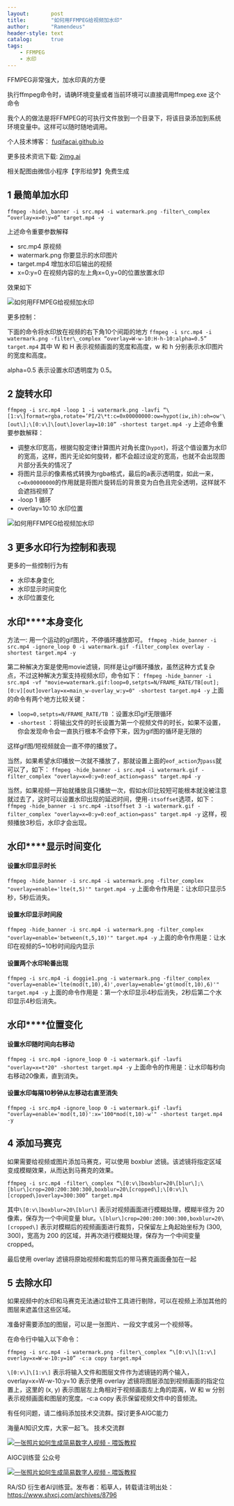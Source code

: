 ```yaml
---
layout:       post
title:        "如何用FFMPEG给视频加水印"
author:       "Ramendeus"
header-style: text
catalog:      true
tags:
    - FFMPEG
    - 水印
---
```




FFMPEG非常强大，加水印真的方便

执行ffmpeg命令时，请确环境变量或者当前环境可以直接调用ffmpeg.exe 这个命令

我个人的做法是将FFMPEG的可执行文件放到一个目录下，将该目录添加到系统环境变量中。这样可以随时随地调用。

个人技术博客： [fuqifacai.github.io](https://link.juejin.cn/?target=https%3A%2F%2Ffuqifacai.github.io)

更多技术资讯下载: [2img.ai](https://link.juejin.cn/?target=https%3A%2F%2F2img.ai)

相关配图由微信小程序【字形绘梦】免费生成

## 1 最简单加水印

`
ffmpeg -hide\_banner -i src.mp4 -i watermark.png -filter\_complex “overlay=x=0:y=0” target.mp4 -y
`

上述命令重要参数解释

+   src.mp4 原视频
+   watermark.png 你要显示的水印图片
+   target.mp4 增加水印后输出的视频
+   x=0:y=0 在视频内容的左上角x=0,y=0的位置放置水印

效果如下

![如何用FFMPEG给视频加水印](https://www.shxcj.com/wp-content/uploads/2025/02/e7418b3f-1c2f-46ed-bc82-f307eeb29856.png)

更多控制：

下面的命令将水印放在视频的右下角10个间距的地方
`
ffmpeg -i src.mp4 -i watermark.png -filter\_complex “overlay=W-w-10:H-h-10:alpha=0.5” target.mp4
`
其中 W 和 H 表示视频画面的宽度和高度，w 和 h 分别表示水印图片的宽度和高度。

alpha=0.5 表示设置水印透明度为 0.5。

## 2 旋转水印
`
ffmpeg -i src.mp4 -loop 1 -i watermark.png -lavfi “\[1:v\]format=rgba,rotate=’PI/2\*t:c=0x00000000:ow=hypot(iw,ih):oh=ow'\[out\];\[0:v\]\[out\]overlay=10:10” -shortest target.mp4 -y
`
上述命令重要参数解释：

+   调整水印宽高，根据勾股定律计算图片对角长度(`hypot`)，将这个值设置为水印的宽高，这样，图片无论如何旋转，都不会超过设定的宽高，也就不会出现图片部分丢失的情况了
+   将图片显示的像素格式转换为rgba格式，最后的a表示透明度，如此一来，`c=0x00000000`的作用就是将图片旋转后的背景变为白色且完全透明，这样就不会遮挡视频了
+   \-loop 1 循环
+   overlay=10:10 水印位置

![如何用FFMPEG给视频加水印](https://www.shxcj.com/wp-content/uploads/2025/02/6ba86f16-e388-4704-afba-bc1181a0da2d.png)

## 3 更多水印行为控制和表现

更多的一些控制行为有

+   水印本身变化
+   水印显示时间变化
+   水印位置变化

## **水印****本身变化**

方法一: 用一个运动的gif图片，不停循环播放即可。 `ffmpeg -hide_banner -i src.mp4 -ignore_loop 0 -i watermark.gif -filter_complex overlay -shortest target.mp4 -y`

第二种解决方案是使用movie滤镜，同样是让gif循环播放，虽然这种方式复杂点，不过这种解决方案支持视频水印，命令如下：
 `ffmpeg -hide_banner -i src.mp4 -vf "movie=watermark.gif:loop=0,setpts=N/FRAME_RATE/TB[out];[0:v][out]overlay=x=main_w-overlay_w:y=0" -shortest target.mp4 -y`
  上面的命令有两个地方比较关键：

+   `loop=0,setpts=N/FRAME_RATE/TB` ：设置水印gif无限循环
+   `-shortest` ：将输出文件的时长设置为第一个视频文件的时长，如果不设置，你会发现命令会一直执行根本不会停下来，因为gif图的循环是无限的

这样gif图/短视频就会一直不停的播放了。

当然，如果希望水印播放一次就不播放了，那就设置上面的`eof_action`为`pass`就可以了，如下： `ffmpeg -hide_banner -i src.mp4 -i watermark.gif -filter_complex "overlay=x=0:y=0:eof_action=pass" target.mp4 -y`

当然，如果视频一开始就播放且只播放一次，假如水印比较短可能根本就没被注意就过去了，这时可以设置水印出现的延迟时间，使用`-itsoffset`选项，如下： `ffmpeg -hide_banner -i src.mp4 -itsoffset 3 -i watermark.gif -filter_complex "overlay=x=0:y=0:eof_action=pass" target.mp4 -y` 这样，视频播放3秒后，水印才会出现。

## **水印****显示时间变化**

#### **设置****水印****显示时长**

`ffmpeg -hide_banner -i src.mp4 -i watermark.png -filter_complex "overlay=enable='lte(t,5)'" target.mp4 -y` 上面命令作用是：让水印只显示5秒，5秒后消失。

#### **设置****水印****显示时间段**

`ffmpeg -hide_banner -i src.mp4 -i watermark.png -filter_complex "overlay=enable='between(t,5,10)'" target.mp4 -y` 上面的命令作用是：让水印在视频的5~10秒时间段内显示

#### **设置两个****水印****轮番出现**

`ffmpeg -i src.mp4 -i doggie1.png -i watermark.png -filter_complex "overlay=enable='lte(mod(t,10),4)',overlay=enable='gt(mod(t,10),6)'" target.mp4 -y` 上面的命令作用是：第一个水印显示4秒后消失，2秒后第二个水印显示4秒后消失。

## **水印****位置变化**

#### **设置****水印****随时间向右移动**

`ffmpeg -i src.mp4 -ignore_loop 0 -i watermark.gif -lavfi "overlay=x=t*20" -shortest target.mp4 -y` 上面命令的作用是：让水印每秒向右移动20像素，直到消失。

#### **设置****水印****每隔10秒钟从左移动右直至消失**

`ffmpeg -i src.mp4 -ignore_loop 0 -i watermark.gif -lavfi "overlay=enable='mod(t,10)':x='100*mod(t,10)-w'" -shortest target.mp4 -y`

## 4 添加马赛克

如果需要给视频或图片添加马赛克，可以使用 boxblur 滤镜。该滤镜将指定区域变成模糊效果，从而达到马赛克的效果。

`ffmpeg -i src.mp4 -filter\_complex “\[0:v\]boxblur=20\[blur\];\[blur\]crop=200:200:300:300,boxblur=20\[cropped\];\[0:v\]\[cropped\]overlay=300:300” target.mp4`

其中`\[0:v\]boxblur=20\[blur\]` 表示对视频画面进行模糊处理，模糊半径为 20 像素，保存为一个中间变量 blur。`\[blur\]crop=200:200:300:300,boxblur=20\[cropped\]` 表示对模糊后的视频画面进行裁剪，只保留左上角起始坐标为 (300, 300)，宽高为 200 的区域，并再次进行模糊处理，保存为一个中间变量 cropped。

最后使用 overlay 滤镜将原始视频和裁剪后的带马赛克画面叠加在一起

## 5 去除水印

如果视频中的水印和马赛克无法通过软件工具进行剔除，可以在视频上添加其他的图层来遮盖住这些区域。

准备好需要添加的图层，可以是一张图片、一段文字或另一个视频等。

在命令行中输入以下命令：

`ffmpeg -i src.mp4 -i watermark.png -filter\_complex “\[0:v\]\[1:v\] overlay=x=W-w-10:y=10” -c:a copy target.mp4`

`\[0:v\]\[1:v\]` 表示将输入文件和图层文件作为滤镜链的两个输入，overlay=x=W-w-10:y=10 表示使用 overlay 滤镜将图层添加到视频画面的指定位置上，这里的 (x, y) 表示图层左上角相对于视频画面左上角的距离，W 和 w 分别表示视频画面和图层的宽度。-c:a copy 表示保留视频文件中的音频流。

有任何问题，请二维码添加技术交流群。探讨更多AIGC能力

海量AI知识文库，大家一起飞。 技术交流群

[![一张照片如何生成简易数字人视频 - 喂饭教程](https://www.shxcj.com/wp-content/uploads/2025/01/d71f77e9-14cb-4b05-9f78-964ead8ff787.png)](https://www.shxcj.com/wp-content/uploads/2025/01/d71f77e9-14cb-4b05-9f78-964ead8ff787.png)

AIGC训练营 公众号

[![一张照片如何生成简易数字人视频 - 喂饭教程](https://www.shxcj.com/wp-content/uploads/2025/01/a7bbe03c-0530-40f9-830b-f3ab7c301a10.png)](https://www.shxcj.com/wp-content/uploads/2025/01/a7bbe03c-0530-40f9-830b-f3ab7c301a10.png)

RA/SD 衍生者AI训练营。发布者：稻草人，转载请注明出处：https://www.shxcj.com/archives/8796